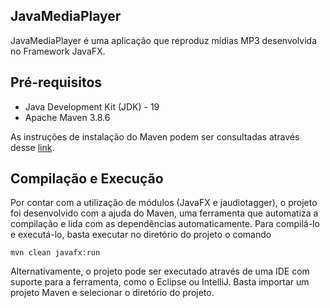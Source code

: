 ## JavaMediaPlayer
JavaMediaPlayer é uma aplicação que reproduz mídias MP3 desenvolvida no Framework JavaFX.

## Pré-requisitos
- Java Development Kit (JDK) - 19
- Apache Maven 3.8.6

As instruções de instalação do Maven podem ser consultadas através desse [link](https://maven.apache.org/install.html).

## Compilação e Execução
Por contar com a utilização de módulos (JavaFX e jaudiotagger), o projeto foi desenvolvido com a ajuda do Maven, uma ferramenta que automatiza a compilação e lida com as dependências automaticamente. Para compilá-lo e executá-lo, basta executar no diretório do projeto o comando

    mvn clean javafx:run

Alternativamente, o projeto pode ser executado através de uma IDE com suporte para a ferramenta, como o Eclipse ou IntelliJ. Basta importar um projeto Maven e selecionar o diretório do projeto.

